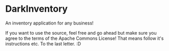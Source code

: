 # DarkInventory
An inventory application for any business!

If you want to use the source, feel free and go ahead but make sure you agree to the terms of the Apache Commons License!
That means follow it's instructions etc.
To the last letter.
:D
